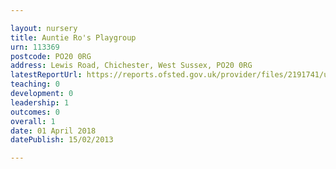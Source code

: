 ```yaml
---

layout: nursery
title: Auntie Ro's Playgroup
urn: 113369
postcode: PO20 0RG
address: Lewis Road, Chichester, West Sussex, PO20 0RG
latestReportUrl: https://reports.ofsted.gov.uk/provider/files/2191741/urn/113369.pdf
teaching: 0
development: 0
leadership: 1
outcomes: 0
overall: 1
date: 01 April 2018 
datePublish: 15/02/2013

---
```

